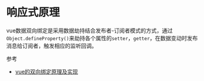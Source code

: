 # 响应式原理

vue数据双向绑定是采用数据劫持结合发布者-订阅者模式的方式，通过`Object.defineProperty()`来劫持各个属性的`setter`，`getter`，在数据变动时发布消息给订阅者，触发相应的监听回调。


参考
- [vue的双向绑定原理及实现](https://www.cnblogs.com/canfoo/p/6891868.html)
